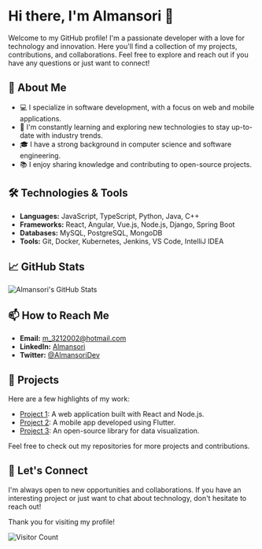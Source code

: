 # Hi there, I'm Almansori 👋

Welcome to my GitHub profile! I'm a passionate developer with a love for technology and innovation. Here you'll find a collection of my projects, contributions, and collaborations. Feel free to explore and reach out if you have any questions or just want to connect!

## 🚀 About Me

- 💻 I specialize in software development, with a focus on web and mobile applications.
- 🌱 I'm constantly learning and exploring new technologies to stay up-to-date with industry trends.
- 🎓 I have a strong background in computer science and software engineering.
- 📚 I enjoy sharing knowledge and contributing to open-source projects.

## 🛠️ Technologies & Tools

- **Languages:** JavaScript, TypeScript, Python, Java, C++
- **Frameworks:** React, Angular, Vue.js, Node.js, Django, Spring Boot
- **Databases:** MySQL, PostgreSQL, MongoDB
- **Tools:** Git, Docker, Kubernetes, Jenkins, VS Code, IntelliJ IDEA

## 📈 GitHub Stats

![Almansori's GitHub Stats](https://github-readme-stats.vercel.app/api?username=Almansori&show_icons=true&theme=radical)

## 📫 How to Reach Me

- **Email:** m_3212002@hotmail.com
- **LinkedIn:** [Almansori](https://www.linkedin.com/in/mohammed-almansori-1530a5ab/)
- **Twitter:** [@AlmansoriDev](https://twitter.com/AlmansoriDev)

## 🌟 Projects

Here are a few highlights of my work:

- [Project 1](https://github.com/Almansori/project1): A web application built with React and Node.js.
- [Project 2](https://github.com/Almansori/project2): A mobile app developed using Flutter.
- [Project 3](https://github.com/Almansori/project3): An open-source library for data visualization.

Feel free to check out my repositories for more projects and contributions.

## 🤝 Let's Connect

I'm always open to new opportunities and collaborations. If you have an interesting project or just want to chat about technology, don't hesitate to reach out!

Thank you for visiting my profile!

![Visitor Count](https://visitor-badge.laobi.icu/badge?page_id=Almansori)

```` ▋
